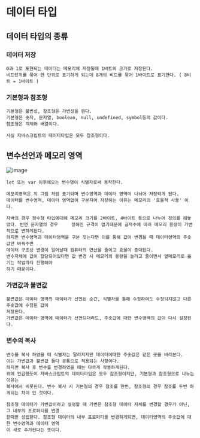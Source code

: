 # 데이터 타입

## 데이터 타입의 종류

### 데이터 저장

    0과 1로 포현되는 데이터는 메모리에 저장될때 1비트의 크기로 저장된다.
    비트단위를 묶어 한 단위로 표기하게 되는데 8개의 비트를 묶어 1바이트로 표기한다. ( 8비트 = 1바이트 )

### 기본형과 참조형

    기본형은 불변성, 참조형은 가변성을 띈다.
    기본형은 숫자, 문자열, boolean, null, undefined, symbol등의 값이다.
    참조형은 객체와 배열이다.

    사실 자바스크립트의 데이터타입은 모두 참조형이다.

## 변수선언과 메모리 영역
![image](https://github.com/user-attachments/assets/9138617f-ee74-439c-b77f-af5a558a21ce)
  
    let 또는 var 이후에오는 변수명이 식별자로써 동작한다.
    
    메모리영역은 위 그림 처럼 표기되며 변수영역과 데이터 영역이 나뉘어 저장되게 된다.
    데이터를 변수영역, 데이터 영역없이 구분지어 저장하는 이유는 메모리의 '효율적 사용' 이다.
    
    자바의 경우 정수형 타입에대해 메모리 크기를 2바이트, 4바이트 등으로 나누어 정의를 해놓았다. 반면 문자열의 경우     정해진 규격이 없기때문에 글자수에 따라 메모리 용량이 가변적으로 변하게된다.
    하지만 변수영역과 데이터영역을 구분 짓는다면 이를 통해 값이 변경될 때 데이터영역의 주솟값만 바꿔주면
    데이터 구조상 변경이 일어날때 컴퓨터의 연산을 줄이고 효율이 증대된다.
    변수자체에 값이 할당되어있다면 값 변경 시 메모리의 용량을 늘리고 줄이면서 옆메모리로 옮기는 작업까지 진행해야 
    하기 때문이다.
    

### 가변값과 불변값

    불변값은 데이터 영역의 데이터가 선언된 순간, 식별자를 통해 수정하여도 수정되지않고 다른 주솟값에 수정된 값이 
    저장된다.
    가변값은 데이터 영역에 데이터가 선언되더라도, 주솟값에 대한 변수영역의 값이 다시 설정된다.

### 변수의 복사
    
    변수를 복사 하였을 때 식별자는 달라지지만 데이터에대한 주솟값은 같은 곳을 바라본다.
    이는 가변값과 불변값 둘다 공통으로 적용되는 사항이다.
    하지만 복사 후 변수를 변경하였을 때는 다르게 작동하게된다.
    위에 언급했듯이 자바스크립트의 데이터타입은 모두 참조형이지만, 기본형과 참조형으로 나누는 이유는
    복사에서 비롯된다. 변수 복사 시 기본형의 경우 참조를 한번, 참조형의 경우 참조를 두번 하게되는 차이 인 것이다.

    참조형 데이터가 가변값이라고 설명할 때 가변은 참조형 데이터 자체를 변경할 경우가 아닌, 그 내부의 프로퍼티를 변경
    할때만 성립한다. 참조형 데이터의 내부 프로퍼티를 변경하게되면, 데이터영역의 주솟값에 대한 변수영역과 데이터 영역
    이 새로 추가된다는 뜻이다.


